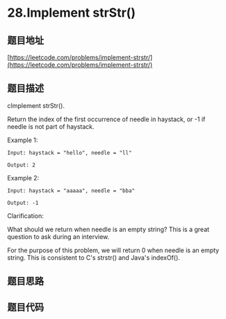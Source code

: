 28.Implement strStr()
=====================

题目地址
-------

[https://leetcode.com/problems/implement-strstr/](https://leetcode.com/problems/implement-strstr/)

题目描述
-------

cImplement strStr().

Return the index of the first occurrence of needle in haystack, or -1 if needle is not part of haystack.

Example 1:
```
Input: haystack = "hello", needle = "ll"

Output: 2
```
Example 2:
```
Input: haystack = "aaaaa", needle = "bba"

Output: -1
```
Clarification:

What should we return when needle is an empty string? This is a great question to ask during an interview.

For the purpose of this problem, we will return 0 when needle is an empty string. This is consistent to C's strstr() and Java's indexOf().

题目思路
-------

题目代码
-------
